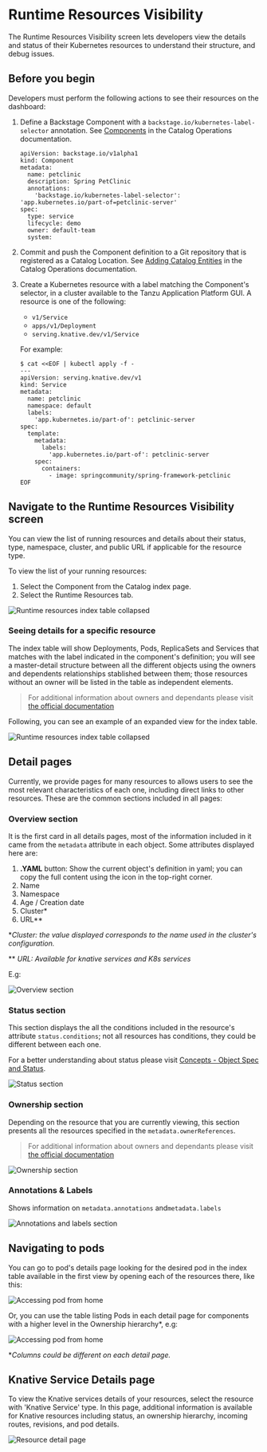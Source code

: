 # Runtime Resources Visibility

The Runtime Resources Visibility screen lets developers view the details and status of their Kubernetes
resources to understand their structure, and debug issues.


## Before you begin

Developers must perform the following actions to see their resources on the dashboard:

1. Define a Backstage Component with a `backstage.io/kubernetes-label-selector` annotation. See
  [Components](../catalog/catalog-operations.md#components) in the Catalog Operations documentation.

    ```
    apiVersion: backstage.io/v1alpha1
    kind: Component
    metadata:
      name: petclinic
      description: Spring PetClinic
      annotations:
        'backstage.io/kubernetes-label-selector': 'app.kubernetes.io/part-of=petclinic-server'
    spec:
      type: service
      lifecycle: demo
      owner: default-team
      system:
    ```

2. Commit and push the Component definition to a Git repository that is registered as a Catalog Location. See [Adding
  Catalog Entities](../catalog/catalog-operations.md#adding-catalog-entities) in the Catalog Operations documentation.
3. Create a Kubernetes resource with a label matching the Component's selector, in a cluster available to the Tanzu Application Platform GUI. A resource is one of the following:

    - `v1/Service`
    - `apps/v1/Deployment`
    - `serving.knative.dev/v1/Service`

    For example:

      ```
      $ cat <<EOF | kubectl apply -f -
      ---
      apiVersion: serving.knative.dev/v1
      kind: Service
      metadata:
        name: petclinic
        namespace: default
        labels:
          'app.kubernetes.io/part-of': petclinic-server
      spec:
        template:
          metadata:
            labels:
              'app.kubernetes.io/part-of': petclinic-server
          spec:
            containers:
              - image: springcommunity/spring-framework-petclinic
      EOF
      ```

## Navigate to the Runtime Resources Visibility screen

You can view the list of running resources and details about their status, type, namespace, cluster, and public URL if
applicable for the resource type.

To view the list of your running resources:

1. Select the Component from the Catalog index page.
2. Select the Runtime Resources tab.

![Runtime resources index table collapsed](images/runtime-resources-index.png)

### Seeing details for a specific resource

The index table will show Deployments, Pods, ReplicaSets and Services that matches with the label indicated in the component's definition; you will see a master-detail structure between all the different objects using the owners and dependents relationships stablished between them; those resources without an owner will be listed in the table as independent elements.

> For additional information about owners and dependants please visit [the official documentation](https://kubernetes.io/docs/concepts/overview/working-with-objects/owners-dependents/)

Following, you can see an example of an expanded view for the index table.

![Runtime resources index table collapsed](images/runtime-resources-expanded.png)

## Detail pages

Currently, we provide pages for many resources to allows users to see the most relevant characteristics of each one, including direct links to other resources.
These are the common sections included in all pages:

### Overview section

It is the first card in all details pages, most of the information included in it came from the `metadata` attribute in each object. Some attributes displayed here are:

1. **.YAML** button: Show the current object's definition in yaml; you can copy the full content using the icon in the top-right corner.
2. Name
3. Namespace
4. Age / Creation date
5. Cluster*
6. URL**

**Cluster: the value displayed corresponds to the name used in the cluster's configuration.*

** _URL: Available for knative services and K8s services_

E.g:

![Overview section](images/runtime-resources-overview.png)

### Status section

This section displays the all the conditions included in the resource's attribute `status.conditions`; not all resources has conditions, they could be different between each one.

For a better understanding about status please visit [Concepts - Object Spec and Status](https://kubernetes.io/docs/concepts/_print/#object-spec-and-status).

![Status section](images/runtime-resources-status.png)

### Ownership section

Depending on the resource that you are currently viewing, this section presents all the resources specified in the `metadata.ownerReferences`.

> For additional information about owners and dependants please visit [the official documentation](https://kubernetes.io/docs/concepts/overview/working-with-objects/owners-dependents/)

![Ownership section](images/runtime-resources-ownership.png)

### Annotations & Labels

Shows information on `metadata.annotations` and`metadata.labels`

![Annotations and labels section](images/runtime-resources-annotations.png)

## Navigating to pods

You can go to pod's details page looking for the desired pod in the index table available in the first view by opening each of the resources there, like this:

![Accessing pod from home](images/runtime-resources-index-pod.png)

Or, you can use the table listing Pods in each detail page for components with a higher level in the Ownership hierarchy*, e.g:

![Accessing pod from home](images/runtime-resources-pods.png)

**Columns could be different on each detail page.*

## Knative Service Details page

To view the Knative services details of your resources, select the resource with 'Knative Service' type.
In this page, additional information is available for Knative resources including status, an ownership hierarchy, 
incoming routes, revisions, and pod details.

![Resource detail page](images/runtime-resources-details.png)
